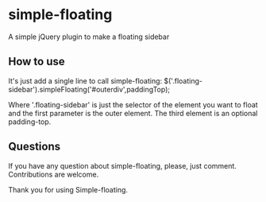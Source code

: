 # simple-floating
A simple jQuery plugin to make a floating sidebar

## How to use
It's just add a single line to call simple-floating:
$('.floating-sidebar').simpleFloating('#outerdiv',paddingTop);

Where '.floating-sidebar' is just the selector of the element you want to float and the first parameter is the outer element. The third element is an optional padding-top.

## Questions
If you have any question about simple-floating, please, just comment.
Contributions are welcome.

Thank you for using Simple-floating.
